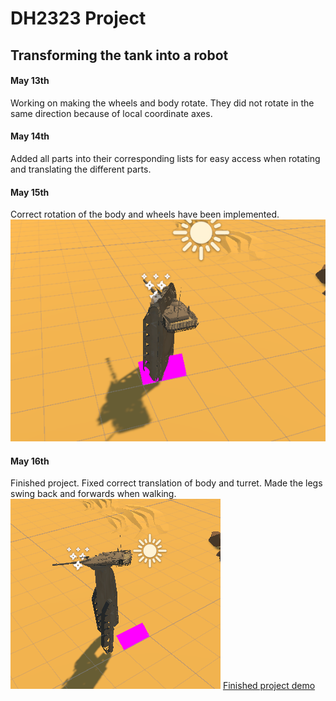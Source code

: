 # DH2323 Project
## Transforming the tank into a robot

#### May 13th
Working on making the wheels and body rotate. They did not rotate in the same direction because of local coordinate axes.

#### May 14th
Added all parts into their corresponding lists for easy access when rotating and translating the different parts.

#### May 15th
Correct rotation of the body and wheels have been implemented.
![Finished rotation](image.png)

#### May 16th
Finished project. Fixed correct translation of body and turret. Made the legs swing back and forwards when walking.
![Robot after transformation](image-1.png)
[Finished project demo](https://drive.google.com/file/d/1_e8OWIV822ACsRMCcvrLO8qy93UF26i5/view?usp=sharing)